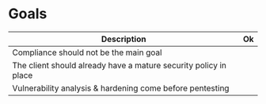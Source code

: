 # Goals

| Description                                                             | Ok |
| ----------------------------------------------------------------------- | -- |
| Compliance should not be the main goal | |
| The client should already have a mature security policy in place | |
| Vulnerability analysis & hardening come before pentesting | |
